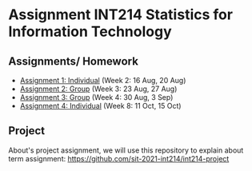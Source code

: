# Assignment INT214 Statistics for Information Technology
## Assignments/ Homework

- [Assignment 1: Individual](01-week2.md) (Week 2: 16 Aug, 20 Aug)
- [Assignment 2: Group](02-week3.md) (Week 3: 23 Aug, 27 Aug)
- [Assignment 3: Group](03-week4.md) (Week 4: 30 Aug, 3 Sep)
- [Assignment 4: Individual](04-week8.md) (Week 8: 11 Oct, 15 Oct)

## Project
About's project assignment, we will use this repository to explain about term assignment:
https://github.com/sit-2021-int214/int214-project
